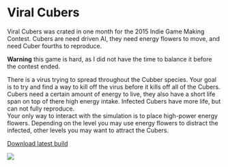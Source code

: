 # Viral Cubers
Viral Cubers was crated in one month for the 2015 Indie Game Making Contest.
Cubers are need driven AI, they need energy flowers to move, and need Cuber fourths to reproduce.

**Warning** this game is hard, as I did not have the time to balance it before the contest ended.

There is a virus trying to spread throughout the Cubber species. Your goal is to try and find a way to kill off the virus before it kills off all of the Cubers.  
Cubers need a certain amount of energy to live, they also have a short life span on top of there high energy intake. Infected Cubers have more life, but can not fully reproduce.  
Your only way to interact with the simulation is to place high-power energy flowers. Depending on the level you may use energy flowers to distract the infected, other levels you may want to attract the Cubers.


[Download latest build](https://github.com/RaymondEllis/ViralCubers/releases/latest)


![](http://i.imgur.com/tU88wVt.png)
